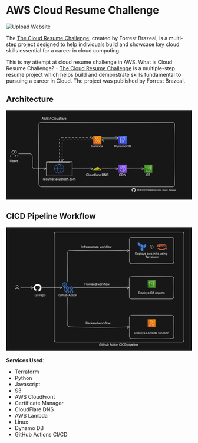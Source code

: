 # AWS Cloud Resume Challenge
[![Upload Website](https://github.com/APtheepan/aws_cloud_resume_challenge/actions/workflows/cicd_frontend.yml/badge.svg)](https://github.com/APtheepan/aws_cloud_resume_challenge/actions/workflows/cicd_frontend.yml)


The [The Cloud Resume Challenge](https://cloudresumechallenge.dev/), created by Forrest Brazeal, is a multi-step project designed to help individuals build and showcase key cloud skills essential for a career in cloud computing.


This is my attempt at cloud resume challenge in AWS.
What is Cloud Resume Challenge? - [The Cloud Resume Challenge](https://cloudresumechallenge.dev/) is a multiple-step resume project which helps build and demonstrate skills fundamental to pursuing a career in Cloud. The project was published by Forrest Brazeal.

## Architecture

![Architecture](/image/Architecture_Cloud_Resume_Challenge.png)

## CICD Pipeline Workflow

![Pipeline](/image/CICD_Pipeline_workflow.png)


**Services Used**:

- Terraform
- Python
- Javascript
- S3
- AWS CloudFront
- Certificate Manager
- CloudFlare DNS
- AWS Lambda
- Linux
- Dynamo DB
- GitHub Actions CI/CD



